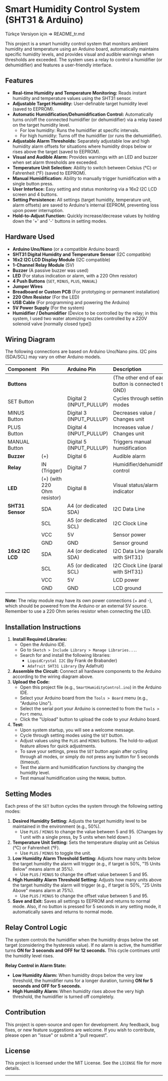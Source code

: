# Smart Humidity Control System (SHT31 & Arduino)

Türkçe Versiyon için => README_tr.md

This project is a smart humidity control system that monitors ambient humidity and temperature using an Arduino board, automatically maintains specific humidity levels, and provides visual and audible warnings when thresholds are exceeded. The system uses a relay to control a humidifier (or dehumidifier) and features a user-friendly interface.

## Features

* **Real-time Humidity and Temperature Monitoring:** Reads instant humidity and temperature values using the SHT31 sensor.
* **Adjustable Target Humidity:** User-definable target humidity level (saved to EEPROM).
* **Automatic Humidification/Dehumidification Control:** Automatically turns on/off the connected humidifier (or dehumidifier) via a relay based on the target humidity level.
    * For low humidity: Runs the humidifier at specific intervals.
    * For high humidity: Turns off the humidifier (or runs the dehumidifier).
* **Adjustable Alarm Thresholds:** Separately adjustable low and high humidity alarm offsets for situations where humidity drops below or rises above the target (saved to EEPROM).
* **Visual and Audible Alarm:** Provides warnings with an LED and buzzer when set alarm thresholds are exceeded.
* **Temperature Unit Selection:** Ability to switch between Celsius (°C) or Fahrenheit (°F) (saved to EEPROM).
* **Manual Humidification:** Ability to manually trigger humidification with a single button press.
* **User Interface:** Easy setting and status monitoring via a 16x2 I2C LCD screen and 4 buttons.
* **Setting Persistence:** All settings (target humidity, temperature unit, alarm offsets) are saved to Arduino's internal EEPROM, preventing loss upon power interruption.
* **Hold-to-Adjust Function:** Quickly increase/decrease values by holding down the '+' and '-' buttons in setting modes.

## Hardware Used

* **Arduino Uno/Nano** (or a compatible Arduino board)
* **SHT31 Digital Humidity and Temperature Sensor** (I2C compatible)
* **16x2 I2C LCD Display Module** (I2C compatible)
* **1-Channel Relay Module** (5V)
* **Buzzer** (A passive buzzer was used)
* **LED** (For status indication or alarm, with a 220 Ohm resistor)
* **4 Push Buttons** (`SET`, `MINUS`, `PLUS`, `MANUAL`)
* **Jumper Wires**
* **Breadboard or Custom PCB** (For prototyping or permanent installation)
* **220 Ohm Resistor** (For the LED)
* **USB Cable** (For programming and powering the Arduino)
* **5V Power Supply** (For the system)
* **Humidifier / Dehumidifier** (Device to be controlled by the relay; in this system, I used two water atomizing nozzles controlled by a 220V solenoid valve [normally closed type])

## Wiring Diagram

The following connections are based on Arduino Uno/Nano pins. I2C pins (SDA/SCL) may vary on other Arduino models.

| Component          | Pin             | Arduino Pin          | Description                                    |
| :----------------- | :-------------- | :------------------- | :--------------------------------------------- |
| **Buttons** |                 |                      | (The other end of each button is connected to GND) |
| SET Button         |                 | Digital 2 (INPUT_PULLUP) | Cycles through setting modes                   |
| MINUS Button       |                 | Digital 3 (INPUT_PULLUP) | Decreases value / Changes unit                 |
| PLUS Button        |                 | Digital 4 (INPUT_PULLUP) | Increases value / Changes unit                 |
| MANUAL Button      |                 | Digital 5 (INPUT_PULLUP) | Triggers manual humidification                 |
| **Buzzer** | (+)             | Digital 6            | Audible alarm                                  |
| **Relay** | IN (Trigger)    | Digital 7            | Humidifier/dehumidifier control                |
| **LED** | (+) (with 220 Ohm resistor) | Digital 8            | Visual status/alarm indicator                  |
| **SHT31 Sensor** | SDA             | A4 (or dedicated SDA) | I2C Data Line                                  |
|                    | SCL             | A5 (or dedicated SCL) | I2C Clock Line                                 |
|                    | VCC             | 5V                   | Sensor power                                   |
|                    | GND             | GND                  | Sensor ground                                  |
| **16x2 I2C LCD** | SDA             | A4 (or dedicated SDA) | I2C Data Line (parallel with SHT31)            |
|                    | SCL             | A5 (or dedicated SCL) | I2C Clock Line (parallel with SHT31)           |
|                    | VCC             | 5V                   | LCD power                                      |
|                    | GND             | GND                  | LCD ground                                     |

**Note:** The relay module may have its own power connections (+ and -), which should be powered from the Arduino or an external 5V source. Remember to use a 220 Ohm series resistor when connecting the LED.

## Installation Instructions

1.  **Install Required Libraries:**
    * Open the Arduino IDE.
    * Go to `Sketch > Include Library > Manage Libraries...`.
    * Search for and install the following libraries:
        * `LiquidCrystal I2C` (by Frank de Brabander)
        * `Adafruit SHT31 Library` (by Adafruit)
2.  **Assemble the Circuit:** Connect all hardware components to the Arduino according to the wiring diagram above.
3.  **Upload the Code:**
    * Open this project file (e.g., `SmartHumidityControl.ino`) in the Arduino IDE.
    * Select your Arduino board from the `Tools > Board` menu (e.g., "Arduino Uno").
    * Select the serial port your Arduino is connected to from the `Tools > Port` menu.
    * Click the "Upload" button to upload the code to your Arduino board.
4.  **Test:**
    * Upon system startup, you will see a welcome message.
    * Cycle through setting modes using the `SET` button.
    * Adjust values using the `PLUS` and `MINUS` buttons. The hold-to-adjust feature allows for quick adjustments.
    * To save your settings, press the `SET` button again after cycling through all modes, or simply do not press any button for 5 seconds (timeout).
    * Test the alarm and humidification functions by changing the humidity level.
    * Test manual humidification using the `MANUAL` button.

## Setting Modes

Each press of the `SET` button cycles the system through the following setting modes:

1.  **Desired Humidity Setting:** Adjusts the target humidity level to be maintained in the environment (e.g., 50%).
    * Use `PLUS` / `MINUS` to change the value between 5 and 95. (Changes by 1 unit with a single press, by 5 units when held down.)
2.  **Temperature Unit Setting:** Sets the temperature display unit as Celsius (°C) or Fahrenheit (°F).
    * Use `PLUS` / `MINUS` to toggle the unit.
3.  **Low Humidity Alarm Threshold Setting:** Adjusts how many units below the target humidity the alarm will trigger (e.g., if target is 50%, "15 Units Below" means alarm at 35%).
    * Use `PLUS` / `MINUS` to change the offset value between 5 and 95.
4.  **High Humidity Alarm Threshold Setting:** Adjusts how many units above the target humidity the alarm will trigger (e.g., if target is 50%, "25 Units Above" means alarm at 75%).
    * Use `PLUS` / `MINUS` to change the offset value between 5 and 95.
5.  **Save and Exit:** Saves all settings to EEPROM and returns to normal mode. Also, if no button is pressed for 5 seconds in any setting mode, it automatically saves and returns to normal mode.

## Relay Control Logic

The system controls the humidifier when the humidity drops below the set target (considering the hysteresis value). If no alarm is active, the humidifier turns **ON for 3 seconds and OFF for 12 seconds.** This cycle continues until the humidity level rises.

**Relay Control in Alarm State:**

* **Low Humidity Alarm:** When humidity drops below the very low threshold, the humidifier runs for a longer duration, turning **ON for 5 seconds and OFF for 5 seconds.**
* **High Humidity Alarm:** When humidity rises above the very high threshold, the humidifier is turned off completely.

## Contribution

This project is open-source and open for development. Any feedback, bug fixes, or new feature suggestions are welcome. If you wish to contribute, please open an "issue" or submit a "pull request".

## License

This project is licensed under the MIT License. See the `LICENSE` file for more details.

---
